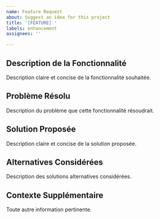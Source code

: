```yaml
---
name: Feature Request
about: Suggest an idea for this project
title: '[FEATURE] '
labels: enhancement
assignees: ''

---
```


## Description de la Fonctionnalité

Description claire et concise de la fonctionnalité souhaitée.

## Problème Résolu

Description du problème que cette fonctionnalité résoudrait.

## Solution Proposée

Description claire et concise de la solution proposée.

## Alternatives Considérées

Description des solutions alternatives considérées.

## Contexte Supplémentaire

Toute autre information pertinente.
